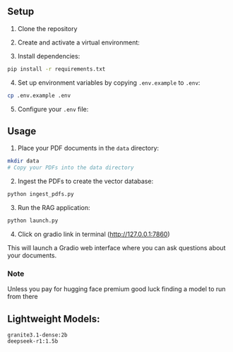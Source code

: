 
## Setup

1. Clone the repository

2. Create and activate a virtual environment:

3. Install dependencies:
```bash
pip install -r requirements.txt
```

4. Set up environment variables by copying `.env.example` to `.env`:
```bash
cp .env.example .env
```

5. Configure your `.env` file:

## Usage

1. Place your PDF documents in the `data` directory:
```bash
mkdir data
# Copy your PDFs into the data directory
```

2. Ingest the PDFs to create the vector database:
```bash
python ingest_pdfs.py
```

3. Run the RAG application:
```bash
python launch.py
```
4. Click on gradio link in terminal (http://127.0.0.1:7860)

This will launch a Gradio web interface where you can ask questions about your documents.

### Note
Unless you pay for hugging face premium good luck finding a model to run from there

## Lightweight Models: 
    granite3.1-dense:2b
    deepseek-r1:1.5b

    
